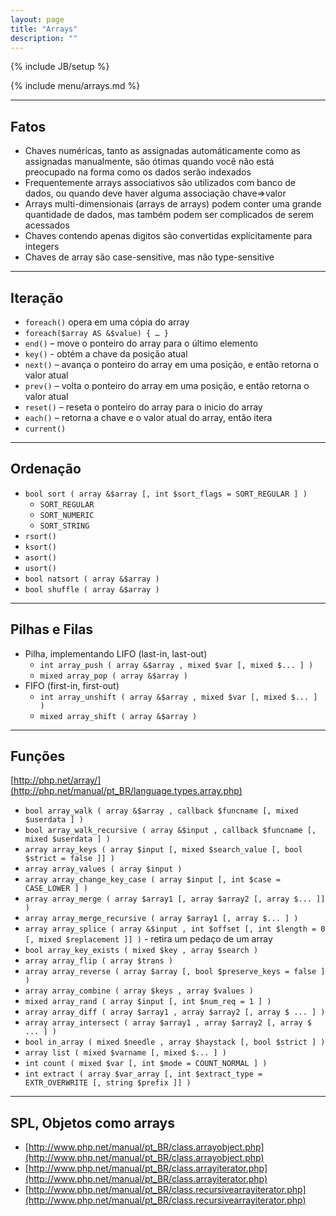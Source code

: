```yaml
---
layout: page
title: "Arrays"
description: ""
---
```

{% include JB/setup %}

{% include menu/arrays.md %}

* * * 

## Fatos

* Chaves numéricas, tanto as assignadas automáticamente como as assignadas manualmente, são ótimas quando você não está preocupado na forma como os dados serão indexados
* Frequentemente arrays associativos são utilizados com banco de dados, ou quando deve haver alguma associação chave=>valor
* Arrays multi-dimensionais (arrays de arrays) podem conter uma grande quantidade de dados, mas também podem ser complicados de serem acessados
* Chaves contendo apenas digitos são convertidas explícitamente para integers
* Chaves de array são case-sensitive, mas não type-sensitive


* * *

## Iteração


* `foreach()` opera em uma cópia do array
* `foreach($array AS &$value) { … }`
* `end()` – move o ponteiro do array para o último elemento
* `key()` - obtém a chave da posição atual
* `next()` – avança o ponteiro do array em uma posição, e então retorna o valor atual
* `prev()` – volta o ponteiro do array em uma posição, e então retorna o valor atual
* `reset()` – reseta o ponteiro do array para o inicio do array
* `each()` – retorna a chave e o valor atual do array, então itera
* `current()`


* * *

## Ordenação


* `bool sort ( array &$array [, int $sort_flags = SORT_REGULAR ] )`
   * `SORT_REGULAR`
   * `SORT_NUMERIC`
   * `SORT_STRING`
* `rsort()`
* `ksort()`
* `asort()`
* `usort()`
* `bool natsort ( array &$array )`
* `bool shuffle ( array &$array )`


* * *

## Pilhas e Filas


* Pilha, implementando LIFO (last-in, last-out)
   * `int array_push ( array &$array , mixed $var [, mixed $... ] )`
   * `mixed array_pop ( array &$array )`
* FIFO (first-in, first-out)
   * `int array_unshift ( array &$array , mixed $var [, mixed $... ] )`
   * `mixed array_shift ( array &$array )`


* * *

## Funções


[http://php.net/array/](http://php.net/manual/pt_BR/language.types.array.php)

* `bool array_walk ( array &$array , callback $funcname [, mixed $userdata ] )`
* `bool array_walk_recursive ( array &$input , callback $funcname [, mixed $userdata ] )`
* `array array_keys ( array $input [, mixed $search_value [, bool $strict = false ]] )`
* `array array_values ( array $input )`
* `array array_change_key_case ( array $input [, int $case = CASE_LOWER ] )`
* `array array_merge ( array $array1 [, array $array2 [, array $... ]] )`
* `array array_merge_recursive ( array $array1 [, array $... ] )`
* `array array_splice ( array &$input , int $offset [, int $length = 0 [, mixed $replacement ]] )` - retira um pedaço de um array
* `bool array_key_exists ( mixed $key , array $search )`
* `array array_flip ( array $trans )`
* `array array_reverse ( array $array [, bool $preserve_keys = false ] )`
* `array array_combine ( array $keys , array $values )`
* `mixed array_rand ( array $input [, int $num_req = 1 ] )`
* `array array_diff ( array $array1 , array $array2 [, array $ ... ] )`
* `array array_intersect ( array $array1 , array $array2 [, array $ ... ] )`
* `bool in_array ( mixed $needle , array $haystack [, bool $strict ] )`
* `array list ( mixed $varname [, mixed $... ] )`
* `int count ( mixed $var [, int $mode = COUNT_NORMAL ] )`
* `int extract ( array $var_array [, int $extract_type = EXTR_OVERWRITE [, string $prefix ]] )`


* * *

## SPL, Objetos como arrays

* [http://www.php.net/manual/pt_BR/class.arrayobject.php](http://www.php.net/manual/pt_BR/class.arrayobject.php)
* [http://www.php.net/manual/pt_BR/class.arrayiterator.php](http://www.php.net/manual/pt_BR/class.arrayiterator.php)
* [http://www.php.net/manual/pt_BR/class.recursivearrayiterator.php](http://www.php.net/manual/pt_BR/class.recursivearrayiterator.php)


